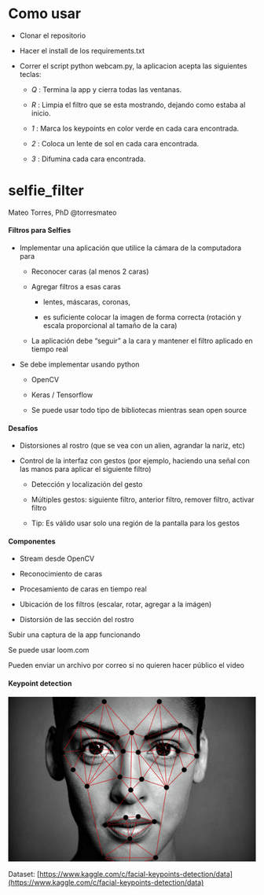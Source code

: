 # Como usar

* Clonar el repositorio

* Hacer el install de los requirements.txt

* Correr el script python webcam.py, la aplicacion acepta las siguientes teclas:

	* *Q* : Termina la app y cierra todas las ventanas.
	
	* *R* : Limpia el filtro que se esta mostrando, dejando como estaba al inicio.
	
	* *1* : Marca los keypoints en color verde en cada cara encontrada.
	
	* *2* : Coloca un lente de sol en cada cara encontrada.
	
	* *3* : Difumina cada cara encontrada.


# selfie_filter

Mateo Torres, PhD @torresmateo

#### Filtros para Selfies

* Implementar una aplicación que utilice la cámara de la computadora para

    * Reconocer caras (al menos 2 caras)

    * Agregar filtros a esas caras

        * lentes, máscaras, coronas,

        * es suficiente colocar la imagen de forma correcta (rotación y escala proporcional al tamaño de la cara)

    * La aplicación debe “seguir” a la cara y mantener el filtro aplicado en tiempo real

* Se debe implementar usando python 

    * OpenCV

    * Keras / Tensorflow

    * Se puede usar todo tipo de bibliotecas mientras sean open source

#### Desafíos

* Distorsiones al rostro (que se vea con un alien, agrandar la nariz, etc)

* Control de la interfaz con gestos (por ejemplo, haciendo una señal con las manos para aplicar el siguiente filtro)

	* Detección y localización del gesto

	* Múltiples gestos: siguiente filtro, anterior filtro, remover filtro, activar filtro

	* Tip: Es válido usar solo una región de la pantalla para los gestos

#### Componentes

* Stream desde OpenCV

* Reconocimiento de caras

* Procesamiento de caras en tiempo real

* Ubicación de los filtros (escalar, rotar, agregar a la imágen)

* Distorsión de las sección del rostro

Subir una captura de la app funcionando

Se puede usar loom.com

Pueden enviar un archivo por correo si no quieren hacer público el video 

#### Keypoint detection

![](keypoint_detection.png)

Dataset: [https://www.kaggle.com/c/facial-keypoints-detection/data](https://www.kaggle.com/c/facial-keypoints-detection/data)
